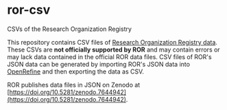 # ror-csv
CSVs of the Research Organization Registry

This repository contains CSV files of [Research Organization Registry data](https://github.com/ror-community/ror-data). These CSVs are **not officially supported by ROR** and may contain errors or may lack data contained in the official ROR data files. CSV files of ROR's JSON data can be generated by importing ROR's JSON data into [OpenRefine](https://openrefine.org) and then exporting the data as CSV. 

ROR publishes data files in JSON on Zenodo at [https://doi.org/10.5281/zenodo.7644942](https://doi.org/10.5281/zenodo.7644942).
